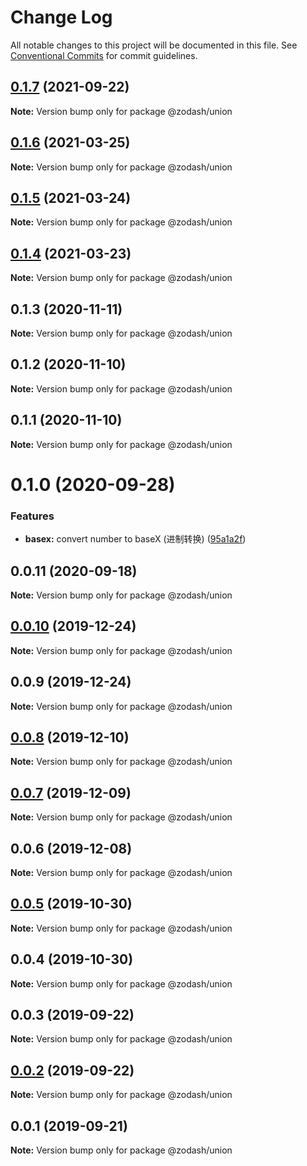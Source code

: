 # Change Log

All notable changes to this project will be documented in this file.
See [Conventional Commits](https://conventionalcommits.org) for commit guidelines.

## [0.1.7](https://github.com/zcorky/zodash/compare/@zodash/union@0.1.6...@zodash/union@0.1.7) (2021-09-22)

**Note:** Version bump only for package @zodash/union





## [0.1.6](https://github.com/zcorky/zodash/compare/@zodash/union@0.1.5...@zodash/union@0.1.6) (2021-03-25)

**Note:** Version bump only for package @zodash/union





## [0.1.5](https://github.com/zcorky/zodash/compare/@zodash/union@0.1.4...@zodash/union@0.1.5) (2021-03-24)

**Note:** Version bump only for package @zodash/union





## [0.1.4](https://github.com/zcorky/zodash/compare/@zodash/union@0.1.3...@zodash/union@0.1.4) (2021-03-23)

**Note:** Version bump only for package @zodash/union





## 0.1.3 (2020-11-11)

**Note:** Version bump only for package @zodash/union





## 0.1.2 (2020-11-10)

**Note:** Version bump only for package @zodash/union





## 0.1.1 (2020-11-10)

**Note:** Version bump only for package @zodash/union





# 0.1.0 (2020-09-28)


### Features

* **basex:** convert number to baseX (进制转换) ([95a1a2f](https://github.com/zcorky/zodash/commit/95a1a2f361d73de5caa3b8e297c1643e97e40983))





## 0.0.11 (2020-09-18)

**Note:** Version bump only for package @zodash/union





## [0.0.10](https://github.com/zcorky/zodash/compare/@zodash/union@0.0.9...@zodash/union@0.0.10) (2019-12-24)

**Note:** Version bump only for package @zodash/union





## 0.0.9 (2019-12-24)

**Note:** Version bump only for package @zodash/union





## [0.0.8](https://github.com/zcorky/zodash/compare/@zodash/union@0.0.7...@zodash/union@0.0.8) (2019-12-10)

**Note:** Version bump only for package @zodash/union





## [0.0.7](https://github.com/zcorky/zodash/compare/@zodash/union@0.0.6...@zodash/union@0.0.7) (2019-12-09)

**Note:** Version bump only for package @zodash/union





## 0.0.6 (2019-12-08)

**Note:** Version bump only for package @zodash/union





## [0.0.5](https://github.com/zcorky/zodash/compare/@zodash/union@0.0.4...@zodash/union@0.0.5) (2019-10-30)

**Note:** Version bump only for package @zodash/union





## 0.0.4 (2019-10-30)

**Note:** Version bump only for package @zodash/union





## 0.0.3 (2019-09-22)

**Note:** Version bump only for package @zodash/union





## [0.0.2](https://github.com/zcorky/zodash/compare/@zodash/union@0.0.1...@zodash/union@0.0.2) (2019-09-22)

**Note:** Version bump only for package @zodash/union





## 0.0.1 (2019-09-21)

**Note:** Version bump only for package @zodash/union
